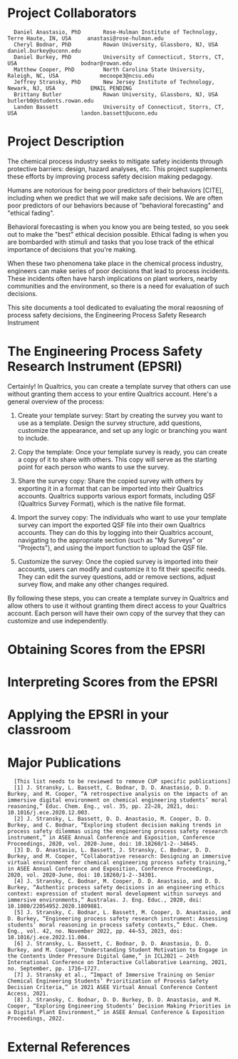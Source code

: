 # Project Collaborators
      Daniel Anastasio, PhD       Rose-Hulman Institute of Technology, Terre Haute, IN, USA     anastasi@rose-hulman.edu
      Cheryl Bodnar, PhD          Rowan University, Glassboro, NJ, USA                          daniel.burkey@uconn.edu
      Daniel Burkey, PhD          University of Connecticut, Storrs, CT, USA                    bodnar@rowan.edu
      Matthew Cooper, PhD         North Carolina State University, Raleigh, NC, USA             mecoope3@ncsu.edu
      Jeffrey Stransky, PhD       New Jersey Institute of Technology, Newark, NJ, USA           EMAIL PENDING
      Brittany Butler             Rowan University, Glassboro, NJ, USA                          butlerb0@students.rowan.edu
      Landon Bassett              University of Connecticut, Storrs, CT, USA                    landon.bassett@uconn.edu

# Project Description

The chemical process industry seeks to mitigate safety incidents through protective barriers: design, hazard analyses, etc. This project supplements these efforts by improving process safety decision making pedagogy.

Humans are notorious for being poor predictors of their behaviors [CITE], including when we predict that we will make safe decisions. We are often poor predictors of our behaviors because of "behavioral forecasting" and "ethical fading". 

Behavioral forecasting is when you know you are being tested, so you seek out to make the "best" ethical decision possible. Ethical fading is when you are bombarded with stimuli and tasks that you lose track of the ethical importance of decisions that you're making.

When these two phenomena take place in the chemical process industry, engineers can make series of poor decisions that lead to process incidents. These incidents often have harsh implications on plant workers, nearby communities and the environment, so there is a need for evaluation of such decisions.

This site documents a tool dedicated to evaluating the moral reaosning of process safety decisions, the Engineering Process Safety Research Instrument

# The Engineering Process Safety Research Instrument (EPSRI)


Certainly! In Qualtrics, you can create a template survey that others can use without granting them access to your entire Qualtrics account. Here's a general overview of the process:

1. Create your template survey: Start by creating the survey you want to use as a template. Design the survey structure, add questions, customize the appearance, and set up any logic or branching you want to include.

2. Copy the template: Once your template survey is ready, you can create a copy of it to share with others. This copy will serve as the starting point for each person who wants to use the survey.

3. Share the survey copy: Share the copied survey with others by exporting it in a format that can be imported into their Qualtrics accounts. Qualtrics supports various export formats, including QSF (Qualtrics Survey Format), which is the native file format.

4. Import the survey copy: The individuals who want to use your template survey can import the exported QSF file into their own Qualtrics accounts. They can do this by logging into their Qualtrics account, navigating to the appropriate section (such as "My Surveys" or "Projects"), and using the import function to upload the QSF file.

5. Customize the survey: Once the copied survey is imported into their accounts, users can modify and customize it to fit their specific needs. They can edit the survey questions, add or remove sections, adjust survey flow, and make any other changes required.

By following these steps, you can create a template survey in Qualtrics and allow others to use it without granting them direct access to your Qualtrics account. Each person will have their own copy of the survey that they can customize and use independently.


# Obtaining Scores from the EPSRI

# Interpreting Scores from the EPSRI

# Applying the EPSRI in your classroom


# Major Publications
      [This list needs to be reviewed to remove CUP specific publications]
      [1] J. Stransky, L. Bassett, C. Bodnar, D. D. Anastasio, D. D. Burkey, and M. Cooper, “A retrospective analysis on the impacts of an immersive digital environment on chemical engineering students’ moral reasoning,” Educ. Chem. Eng., vol. 35, pp. 22–28, 2021, doi: 10.1016/j.ece.2020.12.003.
      [2] J. Stransky, L. Bassett, D. D. Anastasio, M. Cooper, D. D. Burkey, and C. Bodnar, “Exploring student decision making trends in process safety dilemmas using the engineering process safety research instrument,” in ASEE Annual Conference and Exposition, Conference Proceedings, 2020, vol. 2020-June, doi: 10.18260/1-2--34645.
      [3] D. D. Anastasio, L. Bassett, J. Stransky, C. Bodnar, D. D. Burkey, and M. Cooper, “Collaborative research: Designing an immersive virtual environment for chemical engineering process safety training,” in ASEE Annual Conference and Exposition, Conference Proceedings, 2020, vol. 2020-June, doi: 10.18260/1-2--34301.
      [4] J. Stransky, C. Bodnar, M. Cooper, D. D. Anastasio, and D. D. Burkey, “Authentic process safety decisions in an engineering ethics context: expression of student moral development within surveys and immersive environments,” Australas. J. Eng. Educ., 2020, doi: 10.1080/22054952.2020.1809881.
      [5] J. Stransky, C. Bodnar, L. Bassett, M. Cooper, D. Anastasio, and D. Burkey, “Engineering process safety research instrument: Assessing students’ moral reasoning in process safety contexts,” Educ. Chem. Eng., vol. 42, no. November 2022, pp. 44–53, 2023, doi: 10.1016/j.ece.2022.11.004.
      [6] J. Stransky, L. Bassett, C. Bodnar, D. D. Anastasio, D. D. Burkey, and M. Cooper, “Understanding Student Motivation to Engage in the Contents Under Pressure Digital Game,” in ICL2021 – 24th International Conference on Interactive Collaborative Learning, 2021, no. September, pp. 1716–1727.
      [7] J. Stransky et al., “Impact of Immersive Training on Senior Chemical Engineering Students’ Prioritization of Process Safety Decision Criteria,” in 2021 ASEE Virtual Annual Conference Content Access, 2021.
      [8] J. Stransky, C. Bodnar, D. D. Burkey, D. D. Anastasio, and M. Cooper, “Exploring Engineering Students’ Decision Making Priorities in a Digital Plant Environment,” in ASEE Annual Conference & Exposition Proceedings, 2022.

# External References
